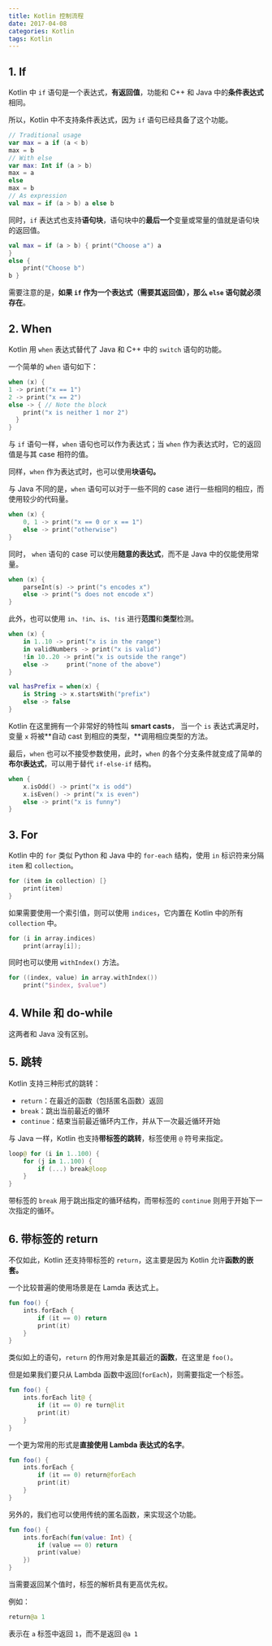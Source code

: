 ```yaml
---
title: Kotlin 控制流程
date: 2017-04-08
categories: Kotlin
tags: Kotlin
---
```


## 1. If

Kotlin 中 `if` 语句是一个表达式，**有返回值**，功能和 C++ 和 Java 中的**条件表达式**相同。

所以，Kotlin 中不支持条件表达式，因为 `if` 语句已经具备了这个功能。

```kotlin
// Traditional usage
var max = a if (a < b)
max = b
// With else
var max: Int if (a > b)
max = a
else
max = b
// As expression
val max = if (a > b) a else b
```

同时，`if` 表达式也支持**语句块**，语句块中的**最后一个**变量或常量的值就是语句块的返回值。

```kotlin
val max = if (a > b) { print("Choose a") a
}
else {
    print("Choose b")
b }
```

需要注意的是，**如果 `if` 作为一个表达式（需要其返回值），那么 `else` 语句就必须存在**。

<!-- more -->## 2. When

Kotlin 用 `when` 表达式替代了 Java 和 C++ 中的 `switch` 语句的功能。

一个简单的 `when` 语句如下：

```kotlin
when (x) {
1 -> print("x == 1")
2 -> print("x == 2")
else -> { // Note the block
    print("x is neither 1 nor 2")
  }
}
```

与 `if` 语句一样，`when` 语句也可以作为表达式；当 `when` 作为表达式时，它的返回值是与其 case 相符的值。

同样，`when` 作为表达式时，也可以使用**块语句。**

与 Java 不同的是，`when` 语句可以对于一些不同的 case 进行一些相同的相应，而使用较少的代码量。

```kotlin
when (x) {
    0, 1 -> print("x == 0 or x == 1")
    else -> print("otherwise")
}
```

同时， `when` 语句的 case 可以使用**随意的表达式**，而不是 Java 中的仅能使用常量。

```kotlin
when (x) {
    parseInt(s) -> print("s encodes x")
    else -> print("s does not encode x")
}
```

此外，也可以使用 `in`、`!in`、`is`、`!is` 进行**范围**和**类型**检测。

```kotlin
when (x) {
    in 1..10 -> print("x is in the range")
    in validNumbers -> print("x is valid")
    !in 10..20 -> print("x is outside the range")
    else ->     print("none of the above")
}
```

```kotlin
val hasPrefix = when(x) {
    is String -> x.startsWith("prefix")
    else -> false
}
```

Kotlin 在这里拥有一个非常好的特性叫 **smart casts**，
当一个 `is` 表达式满足时，变量 `x` 将被**自动 cast 到相应的类型，**调用相应类型的方法。

最后，`when` 也可以不接受参数使用，此时，`when` 的各个分支条件就变成了简单的**布尔表达式**，可以用于替代 `if-else-if` 结构。

```kotlin
when {
    x.isOdd() -> print("x is odd")
    x.isEven() -> print("x is even")
    else -> print("x is funny")
}
```

## 3. For

Kotlin 中的 `for` 类似 Python 和 Java 中的 `for-each` 结构，使用 `in` 标识符来分隔 `item` 和 `collection`。

```kotlin
for (item in collection) [}
    print(item)
}
```

如果需要使用一个索引值，则可以使用 `indices`，它内置在 Kotlin 中的所有 `collection` 中。

```kotlin
for (i in array.indices)
    print(array[i]);
```

同时也可以使用 `withIndex()` 方法。

```kotlin
for ((index, value) in array.withIndex())
    print("$index, $value")
```

<!-- more -->## 4. While 和 do-while

这两者和 Java 没有区别。

## 5. 跳转

Kotlin 支持三种形式的跳转：

- `return`：在最近的函数（包括匿名函数）返回
- `break`：跳出当前最近的循环
- `continue`：结束当前最近循环内工作，并从下一次最近循环开始

与 Java 一样，Kotlin 也支持**带标签的跳转**，标签使用 `@` 符号来指定。

```kotlin
loop@ for (i in 1..100) {
    for (j in 1..100) {
        if (...) break@loop
    }
}
```

带标签的 `break` 用于跳出指定的循环结构，而带标签的 `continue` 则用于开始下一次指定的循环。

<!-- more -->## 6. 带标签的 return

不仅如此，Kotlin 还支持带标签的 `return`，这主要是因为 Kotlin 允许**函数的嵌套。**

一个比较普遍的使用场景是在 Lamda 表达式上。

```kotlin
fun foo() {
    ints.forEach {
        if (it == 0) return
        print(it)
    }
}
```

类似如上的语句，`return` 的作用对象是其最近的**函数**，在这里是 `foo()`。

但是如果我们要只从 Lambda 函数中返回(`forEach`)，则需要指定一个标签。

```kotlin
fun foo() {
    ints.forEach lit@ {
        if (it == 0) re turn@lit
        print(it)
    }
}
```

一个更为常用的形式是**直接使用 Lambda 表达式的名字**。

```kotlin
fun foo() {
    ints.forEach {
        if (it == 0) return@forEach
        print(it)
    }
}
```

另外的，我们也可以使用传统的匿名函数，来实现这个功能。

```kotlin
fun foo() {
    ints.forEach(fun(value: Int) {
        if (value == 0) return
        print(value)
    })
}
```

当需要返回某个值时，标签的解析具有更高优先权。

例如：

```kotlin
return@a 1
```

表示在 `a` 标签中返回 `1`，而不是返回 `@a 1`
